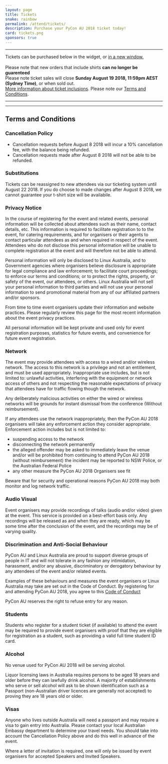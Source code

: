 ```yaml
---
layout: page
title: Tickets
snake: rainbow
permalink: /attend/tickets/
description: Purchase your PyCon AU 2018 ticket today!
card: tickets.png
sponsors: true
---
```

<script src='https://js.tito.io/v1' async></script>

<hr><span class="abstract">Tickets can be purchased below in the widget, or <a href="https://ti.to/pycon-au/2018">in a new window.</a><br><br>Please note that new orders that include shirts <b>can no longer be guarenteed</b>
<br>Please note ticket sales will close <b>Sunday August 19 2018, 11:59pm AEST (Sydney Time)</b>, or when sold out. 
<br><a href="/attend/ticket-tiers">More information about ticket inclusions</a>. Please note our <a href="#terms-and-conditions">Terms and Conditions</a>. </span>
<hr>

<tito-widget event="pycon-au/2018"></tito-widget>
<link rel="stylesheet" type="text/css" href='/static/css/tito.css' />

<hr>

<a name="#terms"></a>
## Terms and Conditions

### Cancellation Policy

* Cancellation requests before August 8 2018 will incur a 10% cancellation fee, with the balance being refunded. 
* Cancellation requests made after August 8 2018 will not be able to be refunded. 

### Substitutions

Tickets can be reassigned to new attendees via our ticketing system until August 22 2018. If you do choose to made changes after August 8 2018, we cannot guarantee your t-shirt size will be availabile. 

### Privacy Notice

In the course of registering for the event and related events, personal information will be collected about attendees such as their name, contact details, etc. This information is required to facilitate registration to to the event, for catering requirements, and for organisers or their agents to contact particular attendees as and when required in respect of the event. Attendees who do not disclose this personal information will be unable to complete registration at the event and will therefore not be able to attend.

Personal information will only be disclosed to Linux Australia, and to Government agencies where organisers believe disclosure is appropriate for legal compliance and law enforcement; to facilitate court proceedings; to enforce our terms and conditions; or to protect the rights, property, or safety of the event, our attendees, or others. Linux Australia will not sell your personal information to third parties and will not use your personal information to send promotional material from any of our affiliated partners and/or sponsors.

From time to time event organisers update their information and website practices. Please regularly review this page for the most recent information about the event privacy practices.

All personal information will be kept private and used only for event registration purposes, statistics for future events, and convenience for future event registration.

### Network
The event may provide attendees with access to a wired and/or wireless network. The access to this network is a privilege and not an entitlement, and must be used appropriately. Inappropriate use includes, but is not limited to: unlawful activities, interfering with the equipment or network access of others and not respecting the reasonable expectations of privacy that attendees have for traffic flowing though the network.

Any deliberately malicious activities on either the wired or wireless networks will be grounds for instant dismissal from the conference (Without reimbursement).

If any attendees use the network inappropriately, then the PyCon AU 2018 organisers will take any enforcement action they consider appropriate. Enforcement action includes but is not limited to:
* suspending access to the network
* disconnecting the network permanently
* the alleged offender may be asked to immediately leave the venue and/or will be prohibited from continuing to attend PyCon AU 2018 (without reimbursement)
the incident may be reported to NSW Police, or the Australian Federal Police
* any other measure the PyCon AU 2018 Organisers see fit

Beware that for security and operational reasons PyCon AU 2018 may both monitor and log network traffic.

### Audio Visual

Event organisers may provide recordings of talks (audio and/or video) given at the event. This service is provided on a best-effort basis only. Any recordings will be released as and when they are ready, which may be some time after the conclusion of the event, and the recordings may be of varying quality.

### Discrimination and Anti-Social Behaviour
PyCon AU and Linux Australia are proud to support diverse groups of people in IT and will not tolerate in any fashion any intimidation, harassment, and/or any abusive, discriminatory or derogatory behaviour by any attendees of the event and/or related events.

Examples of these behaviours and measures the event organisers or Linux Australia may take are set out in the Code of Conduct. By registering for and attending PyCon AU 2018, you agree to this [Code of Conduct](/conduct)

PyCon AU reserves the right to refuse entry for any reason.


### Students
Students who register for a student ticket (if available) to attend the event may be required to provide event organisers with proof that they are eligible for registration as a student, such as providing a valid full time student ID card.

### Alcohol
No venue used for PyCon AU 2018 will be serving alcohol. 

Liquor licensing laws in Australia requires persons to be aged 18 years and older before they can lawfully drink alcohol. A majority of establishments who serve or sell alcohol will ask to be shown identification such as a Passport (non-Australian driver licences are generally not accepted) to proving they are 18 years old or older.

### Visas

Anyone who lives outside Australia will need a passport and may require a visa to gain entry into Australia. Please contact your local Australian Embassy department to determine your travel needs. You should take into account the Cancellation Policy above and do this well in advance of the event.

Where a letter of invitation is required, one will only be issued by event organisers for accepted Speakers and Invited Speakers.
